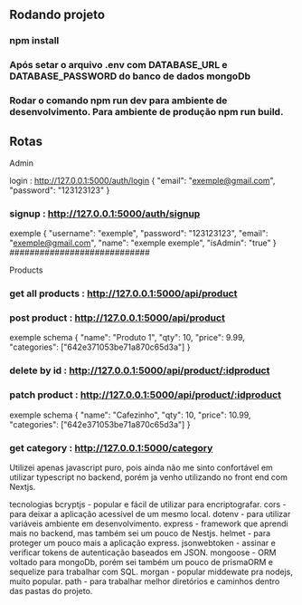 ## Rodando projeto

### npm install
### Após setar o arquivo .env com DATABASE_URL e DATABASE_PASSWORD do banco de dados mongoDb
### Rodar o comando npm run dev para ambiente de desenvolvimento. Para ambiente de produção npm run build.

## Rotas

Admin

login : http://127.0.0.1:5000/auth/login
{
	"email": "exemple@gmail.com",
	"password": "123123123"
}
### signup : http://127.0.0.1:5000/auth/signup
exemple
{
	"username": "exemple",
	"password": "123123123",
	"email": "exemple@gmail.com",
	"name": "exemple exemple",
	"isAdmin": "true"
}
############################

Products

### get all products : http://127.0.0.1:5000/api/product

### post product : http://127.0.0.1:5000/api/product
exemple
schema {
  "name": "Produto 1",
  "qty": 10,
  "price": 9.99,
  "categories": ["642e371053be71a870c65d3a"]
}

### delete by id : http://127.0.0.1:5000/api/product/:idproduct

### patch product : http://127.0.0.1:5000/api/product/:idproduct
exemple
schema {
  "name": "Cafezinho",
  "qty": 10,
  "price": 10.99,
  "categories": ["642e371053be71a870c65d3a"]
}

### get category : http://127.0.0.1:5000/category

Utilizei apenas javascript puro, pois ainda não me sinto confortável em utilizar typescript no backend,
porém ja venho utilizando no front end com Nextjs.

tecnologias
bcryptjs - popular e fácil de utilizar para encriptografar.
cors - para deixar a aplicação acessível de um mesmo local.
dotenv - para utilizar variáveis ambiente em desenvolvimento.
express - framework que aprendi mais no backend, mas também sei um pouco de Nestjs.
helmet - para proteger um pouco mais a aplicação express.
jsonwebtoken - assinar e verificar tokens de autenticação baseados em JSON.
mongoose - ORM voltado para mongoDb, porém sei também um pouco de prismaORM e sequelize para trabalhar com SQL.
morgan - popular middewate pra nodejs, muito popular.
path - para trabalhar melhor diretórios e caminhos dentro das pastas do projeto.

